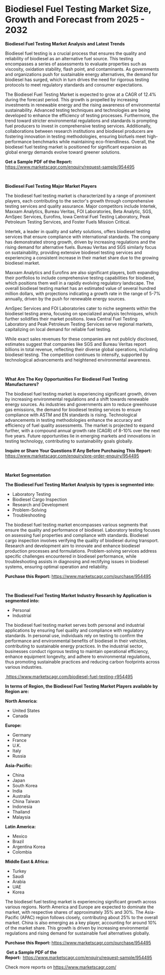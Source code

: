 <p><h1>Biodiesel Fuel Testing Market Size, Growth and Forecast from 2025 - 2032</h1></p><p><strong>Biodiesel Fuel Testing Market Analysis and Latest Trends</strong></p>
<p><p>Biodiesel fuel testing is a crucial process that ensures the quality and reliability of biodiesel as an alternative fuel source. This testing encompasses a series of assessments to evaluate properties such as viscosity, oxidation stability, flash point, and contaminants. As governments and organizations push for sustainable energy alternatives, the demand for biodiesel has surged, which in turn drives the need for rigorous testing protocols to meet regulatory standards and consumer expectations.</p><p>The Biodiesel Fuel Testing Market is expected to grow at a CAGR of 12.4% during the forecast period. This growth is propelled by increasing investments in renewable energy and the rising awareness of environmental sustainability. Advanced testing techniques and technologies are being developed to enhance the efficiency of testing processes. Furthermore, the trend toward stricter environmental regulations and standards is prompting fuel producers to invest in comprehensive testing services. Additionally, collaborations between research institutions and biodiesel producers are fostering innovation in testing methodologies, ensuring biofuels meet high-performance benchmarks while maintaining eco-friendliness. Overall, the biodiesel fuel testing market is positioned for significant expansion as global energy demands evolve toward greener solutions.</p></p>
<p><strong>Get a Sample PDF of the Report:&nbsp;</strong> <a href="https://www.marketscagr.com/enquiry/request-sample/954495?utm_campaign=2031&utm_medium=2&utm_source=Github&utm_content=ia&utm_term=07032025&utm_id=biodiesel-fuel-testing">https://www.marketscagr.com/enquiry/request-sample/954495</a></p>
<p>&nbsp;</p>
<p><strong>Biodiesel Fuel Testing Major Market Players</strong></p>
<p><p>The biodiesel fuel testing market is characterized by a range of prominent players, each contributing to the sector's growth through comprehensive testing services and quality assurance. Major competitors include Intertek, Maxxam Analytics, Bureau Veritas, FOI Laboratories, Beta Analytic, SGS, AmSpec Services, Eurofins, Iowa Central Fuel Testing Laboratory, Peak Petroleum Testing Services, and Foster Fuels Mission Critical.</p><p>Intertek, a leader in quality and safety solutions, offers biodiesel testing services that ensure compliance with international standards. The company has demonstrated strong growth, driven by increasing regulations and the rising demand for alternative fuels. Bureau Veritas and SGS similarly focus on sustainability, providing extensive biodiesel testing services and experiencing a consistent increase in their market share due to the growing biodiesel market.</p><p>Maxxam Analytics and Eurofins are also significant players, both expanding their portfolios to include comprehensive testing capabilities for biodiesel, which positions them well in a rapidly evolving regulatory landscape. The overall biodiesel testing market has an estimated value of several hundred million dollars, with projections indicating a growth rate in the range of 5-7% annually, driven by the push for renewable energy sources.</p><p>AmSpec Services and FOI Laboratories cater to niche segments within the biodiesel testing arena, focusing on specialized analysis techniques, which further solidifies their market positions. Iowa Central Fuel Testing Laboratory and Peak Petroleum Testing Services serve regional markets, capitalizing on local demand for reliable fuel testing.</p><p>While exact sales revenues for these companies are not publicly disclosed, estimates suggest that companies like SGS and Bureau Veritas report billions in total revenue, reflecting their diverse global operations, including biodiesel testing. The competition continues to intensify, supported by technological advancements and heightened environmental awareness.</p></p>
<p>&nbsp;</p>
<p><strong>What Are The Key Opportunities For Biodiesel Fuel Testing Manufacturers?</strong></p>
<p><p>The biodiesel fuel testing market is experiencing significant growth, driven by increasing environmental regulations and a shift towards renewable energy sources. As industries and governments aim to reduce greenhouse gas emissions, the demand for biodiesel testing services to ensure compliance with ASTM and EN standards is rising. Technological advancements in testing methodologies enhance the accuracy and efficiency of fuel quality assessments. The market is projected to expand further, with a compound annual growth rate (CAGR) of 8-10% over the next five years. Future opportunities lie in emerging markets and innovations in testing technology, contributing to sustainability goals globally.</p></p>
<p><strong>Inquire or Share Your Questions If Any Before Purchasing This Report:</strong> <a href="https://www.marketscagr.com/enquiry/pre-order-enquiry/954495?utm_campaign=2031&utm_medium=2&utm_source=Github&utm_content=ia&utm_term=07032025&utm_id=biodiesel-fuel-testing">https://www.marketscagr.com/enquiry/pre-order-enquiry/954495</a></p>
<p>&nbsp;</p>
<p><strong>Market Segmentation</strong></p>
<p><strong>The Biodiesel Fuel Testing Market Analysis by types is segmented into:</strong></p>
<p><ul><li>Laboratory Testing</li><li>Biodiesel Cargo Inspection</li><li>Research and Development</li><li>Problem-Solving</li><li>Troubleshooting</li></ul></p>
<p><p>The biodiesel fuel testing market encompasses various segments that ensure the quality and performance of biodiesel. Laboratory testing focuses on assessing fuel properties and compliance with standards. Biodiesel cargo inspection involves verifying the quality of biodiesel during transport. Research and development aim to innovate and enhance biodiesel production processes and formulations. Problem-solving services address specific challenges encountered in biodiesel performance, while troubleshooting assists in diagnosing and rectifying issues in biodiesel systems, ensuring optimal operation and reliability.</p></p>
<p><strong>Purchase this Report:&nbsp;</strong><a href="https://www.marketscagr.com/purchase/954495?utm_campaign=2031&utm_medium=2&utm_source=Github&utm_content=ia&utm_term=07032025&utm_id=biodiesel-fuel-testing">https://www.marketscagr.com/purchase/954495</a></p>
<p>&nbsp;</p>
<p><strong>The Biodiesel Fuel Testing Market Industry Research by Application is segmented into:</strong></p>
<p><ul><li>Personal</li><li>Industrial</li></ul></p>
<p><p>The biodiesel fuel testing market serves both personal and industrial applications by ensuring fuel quality and compliance with regulatory standards. In personal use, individuals rely on testing to confirm the performance and environmental benefits of biodiesel in their vehicles, contributing to sustainable energy practices. In the industrial sector, businesses conduct rigorous testing to maintain operational efficiency, enhance equipment longevity, and adhere to environmental regulations, thus promoting sustainable practices and reducing carbon footprints across various industries.</p></p>
<p><a href="https://www.marketscagr.com/biodiesel-fuel-testing-r954495?utm_campaign=2031&utm_medium=2&utm_source=Github&utm_content=ia&utm_term=07032025&utm_id=biodiesel-fuel-testing">&nbsp;https://www.marketscagr.com/biodiesel-fuel-testing-r954495</a></p>
<p><strong>In terms of Region, the Biodiesel Fuel Testing Market Players available by Region are:</strong></p>
<p>
    <p> <strong> North America: </strong>
        <ul>
            <li>United States</li>
            <li>Canada</li>
        </ul>
        </p> 
    <p> <strong> Europe: </strong>
        <ul>
            <li>Germany</li>
            <li>France</li>
            <li>U.K.</li>
            <li>Italy</li>
            <li>Russia</li>
        </ul>
        </p> 
    <p> <strong> Asia-Pacific: </strong>
        <ul>
            <li>China</li>
            <li>Japan</li>
            <li>South Korea</li>
            <li>India</li>
            <li>Australia</li>
            <li>China Taiwan</li>
            <li>Indonesia</li>
            <li>Thailand</li>
            <li>Malaysia</li>
        </ul>
        </p> 
    <p> <strong> Latin America: </strong>
        <ul>
            <li>Mexico</li>
            <li>Brazil</li>
            <li>Argentina Korea</li>
            <li>Colombia</li>
        </ul>
        </p> 
    <p> <strong> Middle East & Africa: </strong>
        <ul>
            <li>Turkey</li>
            <li>Saudi</li>
            <li>Arabia</li>
            <li>UAE</li>
            <li>Korea</li>
        </ul>
    </p>
    </p>
<p><p>The biodiesel fuel testing market is experiencing significant growth across various regions. North America and Europe are expected to dominate the market, with respective shares of approximately 35% and 30%. The Asia-Pacific (APAC) region follows closely, contributing about 25% to the overall market. China is also emerging as a key player, accounting for around 10% of the market share. This growth is driven by increasing environmental regulations and rising demand for sustainable fuel alternatives globally.</p></p>
<p><strong>Purchase this Report: </strong><a href="https://www.marketscagr.com/purchase/954495?utm_campaign=2031&utm_medium=2&utm_source=Github&utm_content=ia&utm_term=07032025&utm_id=biodiesel-fuel-testing">https://www.marketscagr.com/purchase/954495</a></p>
<p>&nbsp;<strong>Get a Sample PDF of the Report:&nbsp;&nbsp;</strong><a href="https://www.marketscagr.com/enquiry/request-sample/954495?utm_campaign=2031&utm_medium=2&utm_source=Github&utm_content=ia&utm_term=07032025&utm_id=biodiesel-fuel-testing">https://www.marketscagr.com/enquiry/request-sample/954495</a></p>
<p><strong></strong></p>
<p>Check more reports on <a href="https://www.marketscagr.com/?utm_campaign=2031&utm_medium=2&utm_source=Github&utm_content=ia&utm_term=07032025&utm_id=biodiesel-fuel-testing">https://www.marketscagr.com/</a></p>